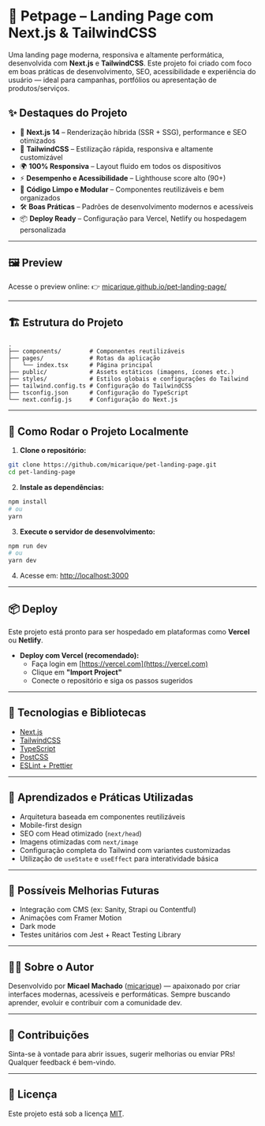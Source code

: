 
# 🐾 Petpage – Landing Page com Next.js & TailwindCSS

Uma landing page moderna, responsiva e altamente performática, desenvolvida com **Next.js** e **TailwindCSS**. Este projeto foi criado com foco em boas práticas de desenvolvimento, SEO, acessibilidade e experiência do usuário — ideal para campanhas, portfólios ou apresentação de produtos/serviços.

## ✨ Destaques do Projeto

- 🚀 **Next.js 14** – Renderização híbrida (SSR + SSG), performance e SEO otimizados
- 🎨 **TailwindCSS** – Estilização rápida, responsiva e altamente customizável
- 🌍 **100% Responsiva** – Layout fluido em todos os dispositivos
- ⚡ **Desempenho e Acessibilidade** – Lighthouse score alto (90+)
- 🧠 **Código Limpo e Modular** – Componentes reutilizáveis e bem organizados
- 🛠️ **Boas Práticas** – Padrões de desenvolvimento modernos e acessíveis
- 📦 **Deploy Ready** – Configuração para Vercel, Netlify ou hospedagem personalizada

---

## 🖼️ Preview

Acesse o preview online: 👉 [micarique.github.io/pet-landing-page/](https://micarique.github.io/pet-landing-page/)

---

## 🏗️ Estrutura do Projeto

```
.
├── components/        # Componentes reutilizáveis
├── pages/             # Rotas da aplicação
│   └── index.tsx      # Página principal
├── public/            # Assets estáticos (imagens, ícones etc.)
├── styles/            # Estilos globais e configurações do Tailwind
├── tailwind.config.ts # Configuração do TailwindCSS
├── tsconfig.json      # Configuração do TypeScript
└── next.config.js     # Configuração do Next.js
```

---

## 🚀 Como Rodar o Projeto Localmente

1. **Clone o repositório:**
```bash
git clone https://github.com/micarique/pet-landing-page.git
cd pet-landing-page
```

2. **Instale as dependências:**
```bash
npm install
# ou
yarn
```

3. **Execute o servidor de desenvolvimento:**
```bash
npm run dev
# ou
yarn dev
```

4. Acesse em: [http://localhost:3000](http://localhost:3000)

---

## 📦 Deploy

Este projeto está pronto para ser hospedado em plataformas como **Vercel** ou **Netlify**.

- **Deploy com Vercel (recomendado):**
  - Faça login em [https://vercel.com](https://vercel.com)
  - Clique em **"Import Project"**
  - Conecte o repositório e siga os passos sugeridos

---

## 🧪 Tecnologias e Bibliotecas

- [Next.js](https://nextjs.org/)
- [TailwindCSS](https://tailwindcss.com/)
- [TypeScript](https://www.typescriptlang.org/)
- [PostCSS](https://postcss.org/)
- [ESLint + Prettier](https://eslint.org/)

---

## 🧠 Aprendizados e Práticas Utilizadas

- Arquitetura baseada em componentes reutilizáveis
- Mobile-first design
- SEO com Head otimizado (`next/head`)
- Imagens otimizadas com `next/image`
- Configuração completa do Tailwind com variantes customizadas
- Utilização de `useState` e `useEffect` para interatividade básica

---

## 📌 Possíveis Melhorias Futuras

- Integração com CMS (ex: Sanity, Strapi ou Contentful)
- Animações com Framer Motion
- Dark mode
- Testes unitários com Jest + React Testing Library

---

## 👨‍💻 Sobre o Autor

Desenvolvido por **Micael Machado** ([micarique](https://github.com/micarique)) — apaixonado por criar interfaces modernas, acessíveis e performáticas. Sempre buscando aprender, evoluir e contribuir com a comunidade dev.

---

## 🤝 Contribuições

Sinta-se à vontade para abrir issues, sugerir melhorias ou enviar PRs! Qualquer feedback é bem-vindo.

---

## 📄 Licença

Este projeto está sob a licença [MIT](LICENSE).
